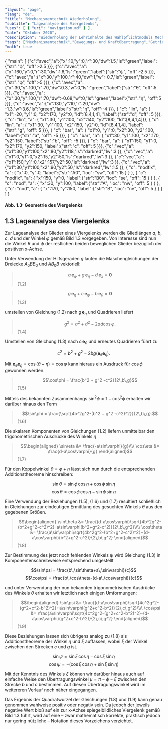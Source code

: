 ```yaml
---
"layout": "page",
"lang": "de",
"title": "Mechanismentechnik Wiederholung",
"subtitle": "Lageanalyse des Viergelenks",
"uses": [ { "uri": "navigation.md" } ],
"date": "Oktober 2020",
"description": "Wiederholung der Lehrinhalte des Wahlpflichtmoduls Mechanismentechnik",
"tags": ["Mechanismentechnik","Bewegungs- und Kraftübertragung","Getriebekinematik","Schleifengleichung","Viergelenk","Lageanalyse","g2","mec2"],
"math": true
---
```


<aside>
<g-2 width="250" height="210" x0="30" y0="30" cartesian>
{ 
"main": [
    {"c":"avec","a":{"x":10,"y":0,"r":30,"dw":1.5,"ls":"green","label":{"str":"&varphi;", "off":-2.5 }}},
    {"c":"avec","a":{"x":160,"y":0,"r":30,"dw":1.6,"ls":"green","label":{"str":"&psi;", "off":-2.5 }}},
    {"c":"avec","a":{"x":30,"y":100,"r":40,"dw":1,"w":-0.7,"ls":"green","label":{"str":"&phi;", "off":-5 }}},
    {"c":"avec","a":{"x":30,"y":100,"r":70,"dw":0.3,"w":0,"ls":"green","label":{"str":"&theta;", "off":5 }}},
    {"c":"avec","a":{"x":30,"y":100,"r":70,"dw":-0.68,"w":0,"ls":"green","label":{"str":"&eta;", "off":5 }}},
    {"c":"avec","a":{"x":130,"y":10,"r":20,"dw": -1.3,"w":3.6,"ls":"green","label":{"str":"&eta;", "off":-4 }}},
    { "c": "lin", "a": { "x1":-20, "y1":0, "x2":170, "y2":0, "ld":[8,4,1,4], "label":{"str":"d", "off": 5 }}},
    { "c": "lin", "a": { "x1":30, "y1":100, "x2":140, "y2":100, "ld":[8,4,1,4]}},
    { "c": "lin", "a": { "x1":30, "y1":100, "x2":150, "y2":0, "ld":[8,4,1,4], "label":{"str":"g", "off": 5 }}},
    { "c": "bar", "a": { "x1":0, "y1":0, "x2":30, "y2":100, "label":{"str":"a", "off": -5 }}},
    { "c": "bar", "a": { "x1":30, "y1":100, "x2":170, "y2":150, "label":{"str":"b", "off": -5 }}},
    { "c": "bar", "a": { "x1":150, "y1":0, "x2":170, "y2":150, "label":{"str":"c", "off": 5 }}},
    {"c":"vec","a":{"x1":30,"y1":100,"x2":80,"y2":118,"ls":"darkred","lw":3 }},
    {"c":"vec","a":{"x1":0,"y1":0,"x2":15,"y2":50,"ls":"darkred","lw":3 }},
    {"c":"vec","a":{"x1":150,"y1":0,"x2":157,"y2":50,"ls":"darkred","lw":3 }},
    {"c":"vec","a":{"x1":30,"y1":100,"x2":90,"y2":50,"ls":"darkred","lw":1.5 }},
    { "c": "nodfix", "a": { "x":0, "y":0, "label":{"str":"A0", "loc": "sw", "off": 15 } } },
    { "c": "nodfix", "a": { "x":150, "y":0, "label":{"str":"B0", "loc": "se", "off": 15 } } },
    { "c": "nod", "a": { "x":30, "y":100, "label":{"str":"A", "loc": "nw", "off": 5 } } },
    { "c": "nod", "a": { "x":170, "y":150, "label":{"str":"B", "loc": "ne", "off": 5 } } }
    ]
}
</g-2>

#### **Abb. 1.3:** Geometrie des Viergelenks

</aside>

## 1.3 Lageanalyse des Viergelenks

Zur Lageanalyse der Glieder eines Viergelenks werden die Gliedlängen $a$, $b$, $c$, $d$ und der Winkel $\varphi$ gemäß Bild 1.3 vorgegeben. Von Interesse sind nun die Winkel $\theta$ und $\psi$ der restlichen beiden beweglichen Glieder bezüglich der positiven x-Achse.

Unter Verwendung der Hilfsgeraden $g$ lauten die Maschengleichungen der Dreiecke $A_0BB_0$ und $AB_0B$ vektoriell:

> $$a\,\bm e_\varphi + g\,\bm e_\eta - d\,\bm e_x = \bm 0$$ (1.2)

> $$g\,\bm e_\eta + c\,\bm e_\psi - b\,\bm e_\theta = \bm 0$$ (1.3)

umstellen von Gleichung (1.2) nach $g\,\bm e_\eta$ und Quadrieren liefert

> $$g^2 = a^2 + d^2 - 2ad \cos\varphi.$$ (1.4)

Umstellen von Gleichung (1.3) nach $c\,\bm e_\theta$ und erneutes Quadrieren führt zu

$$c^2 = b^2 + g^2 - 2bg (\bm e_\theta \bm e_\eta).$$

Mit $\bm e_\theta \bm e_\eta = \cos(\theta - \eta) = \cos\varphi$ kann hieraus ein Ausdruck für $\cos\phi$ gewonnen werden.

> $$\cos\phi = \frac{b^2 + g^2 -c^2}{2\,b\,g}$$ (1.5)

Mittels des bekannten Zusammenhangs $\sin^2\phi = 1 - \cos^2\phi$ erhalten wir darüber hinaus den Term

> $$\sin\phi = \frac{\sqrt{4b^2g^2-(b^2 + g^2 -c^2)^2}}{2\,b\,g}.$$(1.6)

Die skalaren Komponenten von Gleichungen (1.2) liefern unmittelbar den trigonometrischen Ausdrücke des Winkels $\eta$

> $$\begin{aligned}
\sin\eta &= \frac{-a\sin\varphi}{g}\\\\
\cos\eta &= \frac{d-a\cos\varphi}{g}
\end{aligned}$$(1.7)

Für den Koppelwinkel $\theta = \phi + \eta$ lässt sich nun durch die entsprechenden Additionstheoreme hinschreiben:

$$\sin\theta = \sin\phi\, \cos\eta + \cos\phi\, \sin\eta$$
$$\cos\theta = \cos\phi\, \cos\eta - \sin\phi\, \sin\eta$$

Eine Verwendung der Beziehungen (1.5), (1.6) und (1.7) resultiert schließlich in Gleichungen zur eindeutigen Ermittlung des gesuchten Winkels $\theta$ aus den gegebenen Größen.

> $$\begin{aligned}
\sin\theta &= \frac{(d-a\cos\varphi)\sqrt{4b^2g^2-(b^2+g^2-c^2)^2}-a\sin\varphi(b^2+g^2-c^2)}{2\,b\,g^2}\\\\
\cos\theta &= \frac{a\sin\varphi\sqrt{4b^2g^2-(b^2+g^2-c^2)^2}+(d-a\cos\varphi)(b^2+g^2-c^2)}{2\,b\,g^2}
\end{aligned}$$(1.8)

Zur Bestimmung des jetzt noch fehlenden Winkels $\psi$ wird Gleichung (1.3) in Komponentenschreibweise entsprechend umgestellt

$$\sin\psi = \frac{b\,\sin\theta+a\,\sin\varphi}{c}$$
$$\cos\psi = \frac{b\,\cos\theta-(d-a\,\cos\varphi)}{c}$$

und unter Verwendung der nun bekannten trigonometrischen Ausdrücke des Winkels $\theta$ erhalten wir letztlich nach einigen Umformungen:

> $$\begin{aligned}
\sin\psi &= \frac{(d-a\cos\varphi)\sqrt{4c^2g^2-(g^2+c^2-b^2)^2}+a\sin\varphi(g^2+c^2-b^2)}{2\,c\,g^2}\\\\
\cos\psi &= \frac{a\sin\varphi\sqrt{4c^2g^2-(g^2+c^2-b^2)^2}-(d-a\cos\varphi)(g^2+c^2-b^2)}{2\,c\,g^2}
\end{aligned}$$(1.9)

Diese Beziehungen lassen sich übrigens analog zu (1.8) als Additionstheoreme der Winkel $\eta$ und $\xi$ auffassen, wobei $\xi$ der Winkel zwischen den Strecken $c$ und $g$ ist.

$$\sin\psi = \sin\xi\, \cos\eta - \cos\xi\,\sin\eta$$
$$\cos\psi = -(\cos\xi\,\cos\eta + \sin\xi\,\sin\eta)$$

Mit der Kenntnis des Winkels $\xi$ können wir darüber hinaus auch auf einfache Weise den Übertragungswinkel $\mu =\pi-\phi-\xi$ zwischen den Strecke $b$ und $c$ bestimmen. Auf diesen Übertragungswinkel wird im weitereren Verlauf noch näher eingegangen.

Das Ergebnis der Quadratwurzel der Gleichungen (1.8) und (1.9) kann genau genommen wahlweise positiv oder negativ sein. Da jedoch der jeweils negative Wert bloß auf ein zur x-Achse spiegelbildliches Viergelenk gemäß Bild 1.3 führt, wird auf eine &ndash; zwar mathematisch korrekte, praktisch jedoch nur gering nützliche &ndash; Notation dieses Vorzeichens verzichtet.